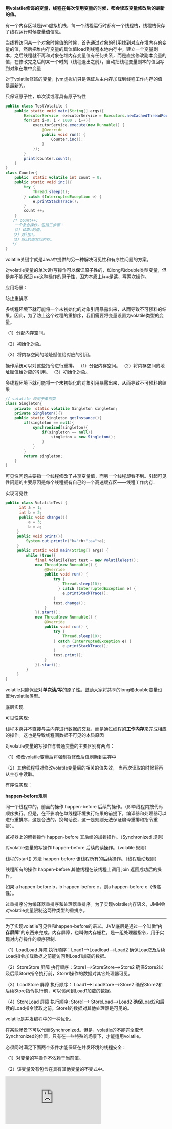 **用volatile修饰的变量，线程在每次使用变量的时候，都会读取变量修改后的最新的值。** 

有一个内存区域是jvm虚拟机栈，每一个线程运行时都有一个线程栈，线程栈保存了线程运行时候变量值信息。

当线程访问某一个对象时候值的时候，首先通过对象的引用找到对应在堆内存的变量的值，然后把堆内存变量的具体值load到线程本地内存中，建立一个变量副本，之后线程就不再和对象在堆内存变量值有任何关系，而是直接修改副本变量的值，在修改完之后的某一个时刻（线程退出之前），自动把线程变量副本的值回写到对象在堆中变量

对于volatile修饰的变量，jvm虚拟机只是保证从主内存加载到线程工作内存的值是最新的。

只保证原子性，单次读或写具有原子特性
```java
public class TestVolatile {
    public static void main(String[] args){
        ExecutorService  executorService = Executors.newCachedThreadPool();
        for(int i=0; i < 1000 ; i++){
            executorService.execute(new Runnable() {
                @Override
                public void run() {
                    Counter.inc();
                }
            });
        }
        print(Counter.count);
    }
}
class Counter{
    public  static volatile int count = 0;
    public static void inc(){
        try {
            Thread.sleep(1);
        } catch (InterruptedException e) {
            e.printStackTrace();
        }
        count ++;
    }
　　/* count++;
    一个复合操作，包括三步骤：
   （1）读取i的值。
　　（2）对i加1。
　　（3）将i的值写回内存。
   */
}
```

volatile关键字就是Java中提供的另一种解决可见性和有序性问题的方案。

对volatile变量的单次读/写操作可以保证原子性的，如long和double类型变量，但是并不能保证i++这种操作的原子性，因为本质上i++是读、写两次操作。

应用场景：

防止重排序

多线程环境下就可能将一个未初始化的对象引用暴露出来，从而导致不可预料的结果。因此，为了防止这个过程的重排序，我们需要将变量设置为volatile类型的变量。　

（1）分配内存空间。

（2）初始化对象。

（3）将内存空间的地址赋值给对应的引用。

操作系统可以对这些指令进行重排。
（1）分配内存空间。
（2）将内存空间的地址赋值给对应的引用。
（3）初始化对象。

多线程环境下就可能将一个未初始化的对象引用暴露出来，从而导致不可预料的结果
```java
// volatile 应用于单例类
class Singleton{
    private  static volatile Singleton singleton;
    private Singleton(){}
    public static Singleton getInstance(){
        if(singleton == null){
            synchronized(singleton){
                if(singleton == null){
                    singleton = new Singleton();
                }
            }
        }
        return singleton;
    }
}
```

可见性问题主要指一个线程修改了共享变量值，而另一个线程却看不到。引起可见性问题的主要原因是每个线程拥有自己的一个高速缓存区——线程工作内存.

实现可见性
```java
public class VolatileTest {
      int a = 1;
      int b = 2;
      public void change(){
          a = 3;
          b = a;
     }
     public void print(){
         System.out.println("b="+b+";a="+a);
     }
     public static void main(String[] args) {
         while (true){
             final VolatileTest test = new VolatileTest();
             new Thread(new Runnable() {
                 @Override
                 public void run() {
                     try {
                         Thread.sleep(10);
                       } catch (InterruptedException e) {
                         e.printStackTrace();
                     }
                     test.change();
                 }
             }).start();
             new Thread(new Runnable() {
                 @Override
                 public void run() {
                     try {
                         Thread.sleep(10);
                     } catch (InterruptedException e) {
                         e.printStackTrace();
                     }
                     test.print();
                 }
             }).start();
         }
     }
}

```

volatile只能保证对**单次读/写**的原子性。鼓励大家将共享的long和double变量设置为volatile类型。

底层实现

可见性实现:

线程本身并不直接与主内存进行数据的交互，而是通过线程的**工作内存**来完成相应的操作。这也是导致线程间数据不可见的本质原因

对volatile变量的写操作与普通变量的主要区别有两点：

（1）修改volatile变量后将强制将修改后值刷新到主存中

（2）其他线程将对修改volatile变量后的相关的值失效， 当再次读取的时候将再从主存中读取。

有序性实现：　

**happen-before规则**

同一个线程中的，前面的操作 happen-before 后续的操作。（即单线程内按代码顺序执行。但是，在不影响在单线程环境执行结果的前提下，编译器和处理器可以进行重排序，这是合法的。换句话说，这一是规则无法保证编译重排和指令重排）。

监视器上的解锁操作 happen-before 其后续的加锁操作。（Synchronized 规则）

对volatile变量的写操作 happen-before 后续的读操作。（volatile 规则）

线程的start() 方法 happen-before 该线程所有的后续操作。（线程启动规则）

线程所有的操作 happen-before 其他线程在该线程上调用 join 返回成功后的操作。

如果 a happen-before b，b happen-before c，则a happen-before c（传递性）。

过重排序分为编译器重排序和处理器重排序。为了实现volatile内存语义，JMM会对volatile变量限制这两种类型的重排序。

---

为了实现volatile可见性和happen-before的语义。JVM底层是通过一个叫做“**内存屏障**”的东西来完成。内存屏障，也叫做内存栅栏，是一组处理器指令，用于实现对内存操作的顺序限制.

（1）LoadLoad 屏障
执行顺序：Load1—>Loadload—>Load2
确保Load2及后续Load指令加载数据之前能访问到Load1加载的数据。

（2）StoreStore 屏障
执行顺序：Store1—>StoreStore—>Store2
确保Store2以及后续Store指令执行前，Store1操作的数据对其它处理器可见。

（3）LoadStore 屏障
执行顺序： Load1—>LoadStore—>Store2
确保Store2和后续Store指令执行前，可以访问到Load1加载的数据。

（4）StoreLoad 屏障
执行顺序: Store1—> StoreLoad—>Load2
确保Load2和后续的Load指令读取之前，Store1的数据对其他处理器是可见的。

volatile是并发编程中的一种优化。

在某些场景下可以代替Synchronized。但是，volatile的不能完全取代Synchronized的位置，只有在一些特殊的场景下，才能适用volatile。

必须同时满足下面两个条件才能保证在并发环境的线程安全：

（1）对变量的写操作不依赖于当前值。

（2）该变量没有包含在具有其他变量的不变式中。

 ![](http://www.cnblogs.com/paddix/p/5428507.html)
